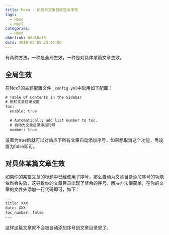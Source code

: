 ```yaml
---
title: Hexo - 如何令文章目录显示序号
tags:
  - Hexo
  - NexT
categories:
  - Hexo
abbrlink: 6da50a16
date: 2018-06-05 23:14:09
---
```

有两种方法，一种是全局生效，一种是对具体某篇文章生效。

## 全局生效

在NexT的主题配置文件 `_config.yml`中启用如下配置：

```html
# Table Of Contents in the Sidebar
# 侧栏文章目录设置
toc:
  enable: true

  # Automatically add list number to toc.
  # 自动为文章目录添加行号
  number: true
```
<!-- more -->
设置为true后就可以对站点下所有文章自动添加序号，如果想取消这个功能，再设置为false即可。

## 对具体某篇文章生效

如果你的某篇文章的标题中已经使用了序号，那么自动为文章目录添加序号的功能依然会失效，这导致你的文章目录出现了赘余的序号，解决方法很简单，在你的文章的文件头添加一行代码即可，如下：

```html
---
title: XXX
date: XXX
toc_number: false
---
```

这样这篇文章就不会被自动添加序号到文章目录里了。